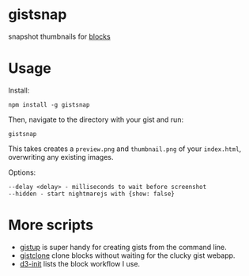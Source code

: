 # gistsnap

snapshot thumbnails for [blocks](http://blocks.roadtolarissa.com)

# Usage 

Install:

    npm install -g gistsnap

Then, navigate to the directory with your gist and run: 

    gistsnap

This takes creates a `preview.png` and `thumbnail.png` of your `index.html`, overwriting any existing images. 

Options: 

    --delay <delay> - milliseconds to wait before screenshot
    --hidden - start nightmarejs with {show: false}

# More scripts

- [gistup](https://github.com/mbostock/gistup) is super handy for creating gists from the command line. 
- [gistclone](https://github.com/1wheel/gistclone) clone blocks without waiting for the clucky gist webapp. 
- [d3-init](https://github.com/1wheel/d3-init) lists the block workflow I use.